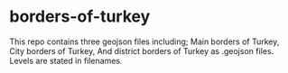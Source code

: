 # borders-of-turkey
This repo contains three geojson files including;
Main borders of Turkey,
City borders of Turkey,
And district borders of Turkey as .geojson files.
Levels are stated in filenames.

